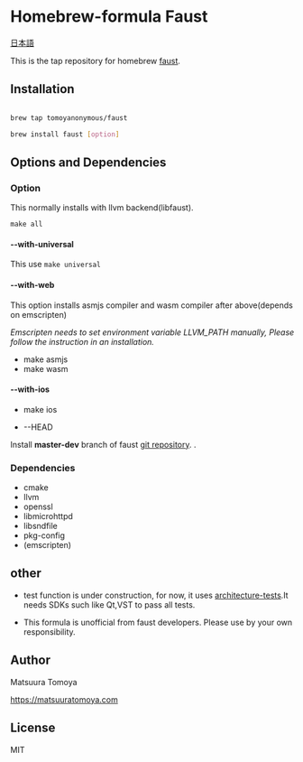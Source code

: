 # Homebrew-formula Faust

[日本語](./README.ja.md)

This is the tap repository for homebrew [faust](http://faust.grame.fr).

## Installation

```sh

brew tap tomoyanonymous/faust

brew install faust [option]

```

## Options and Dependencies

### Option

This normally installs with llvm backend(libfaust).

`make all`

#### --with-universal

This use `make universal`

#### --with-web

This option installs asmjs compiler and wasm compiler after above(depends on emscripten)

*Emscripten needs to set environment variable LLVM_PATH manually, Please follow the instruction in an installation.*

- make asmjs
- make wasm

#### --with-ios

- make ios


- --HEAD

Install **master-dev** branch of faust [git repository](https://github.com/grame-cncm/faust).
.
### Dependencies

- cmake
- llvm
- openssl
- libmicrohttpd
- libsndfile
- pkg-config
- (emscripten)

## other

- test function is under construction, for now, it uses [architecture-tests](https://github.com/grame-cncm/faust/tree/faust2/tests/architecture-tests).It needs SDKs such like Qt,VST to pass all tests.

- This formula is unofficial from faust developers. Please use by your own responsibility.

## Author

Matsuura Tomoya

<https://matsuuratomoya.com>

## License

MIT
